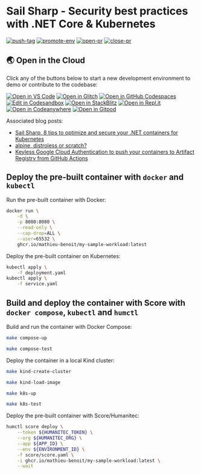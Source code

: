 # Sail Sharp - Security best practices with .NET Core & Kubernetes

[![push-tag](https://github.com/mathieu-benoit/sail-sharp/actions/workflows/push-tag.yml/badge.svg)](https://github.com/mathieu-benoit/sail-sharp/actions/workflows/push-tag.yml)
[![promote-env](https://github.com/mathieu-benoit/sail-sharp/actions/workflows/promote-env.yml/badge.svg)](https://github.com/mathieu-benoit/sail-sharp/actions/workflows/promote-env.yml)
[![open-pr](https://github.com/mathieu-benoit/sail-sharp/actions/workflows/open-pr.yml/badge.svg)](https://github.com/mathieu-benoit/sail-sharp/actions/workflows/open-pr.yml)
[![close-pr](https://github.com/mathieu-benoit/sail-sharp/actions/workflows/close-pr.yml/badge.svg)](https://github.com/mathieu-benoit/sail-sharp/actions/workflows/close-pr.yml)


## 🌏  Open in the Cloud 
Click any of the buttons below to start a new development environment to demo or contribute to the codebase:

[![Open in VS Code](https://img.shields.io/badge/Open%20in-VS%20Code-blue?logo=visualstudiocode)](https://vscode.dev/github/mathieu-benoit/sail-sharp)
[![Open in Glitch](https://img.shields.io/badge/Open%20in-Glitch-blue?logo=glitch)](https://glitch.com/edit/#!/import/github/mathieu-benoit/sail-sharp)
[![Open in GitHub Codespaces](https://github.com/codespaces/badge.svg)](https://codespaces.new/mathieu-benoit/sail-sharp)
[![Edit in Codesandbox](https://codesandbox.io/static/img/play-codesandbox.svg)](https://codesandbox.io/s/github/mathieu-benoit/sail-sharp)
[![Open in StackBlitz](https://developer.stackblitz.com/img/open_in_stackblitz.svg)](https://stackblitz.com/github/mathieu-benoit/sail-sharp)
[![Open in Repl.it](https://replit.com/badge/github/withastro/astro)](https://replit.com/github/mathieu-benoit/sail-sharp)
[![Open in Codeanywhere](https://codeanywhere.com/img/open-in-codeanywhere-btn.svg)](https://app.codeanywhere.com/#https://github.com/mathieu-benoit/sail-sharp)
[![Open in Gitpod](https://gitpod.io/button/open-in-gitpod.svg)](https://gitpod.io/#https://github.com/mathieu-benoit/sail-sharp)

Associated blog posts:
- [Sail Sharp, 8 tips to optimize and secure your .NET containers for Kubernetes](https://medium.com/p/c68ba253844a)
- [alpine, distroless or scratch?](https://medium.com/google-cloud/alpine-distroless-or-scratch-caac35250e0b)
- [Keyless Google Cloud Authentication to push your containers to Artifact Registry from GitHub Actions](https://medium.com/p/3932dce678b8)

## Deploy the pre-built container with `docker` and `kubectl`

Run the pre-built container with Docker:
```bash
docker run \
    -d \
    -p 8080:8080 \
    --read-only \
    --cap-drop=ALL \
    --user=65532 \
    ghcr.io/mathieu-benoit/my-sample-workload:latest
```

Deploy the pre-built container on Kubernetes:
```bash
kubectl apply \
    -f deployment.yaml
kubectl apply \
    -f service.yaml
```

## Build and deploy the container with Score with `docker compose`, `kubectl` and `humctl`

Build and run the container with Docker Compose:
```bash
make compose-up

make compose-test
```

Deploy the container in a local Kind cluster:
```bash
make kind-create-cluster

make kind-load-image

make k8s-up

make k8s-test
```

Deploy the pre-built container with Score/Humanitec:
```bash
humctl score deploy \
    --token ${HUMANITEC_TOKEN} \
    --org ${HUMANITEC_ORG} \
    --app ${APP_ID} \
    --env ${ENVIRONMENT_ID} \
    -f score/score.yaml \
    -i ghcr.io/mathieu-benoit/my-sample-workload:latest \
    --wait
```
